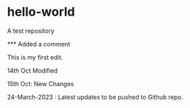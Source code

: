 # hello-world
A test repository

*** Added a comment

This is my first edit. 

14th Oct Modified

15th Oct: New Changes

24-March-2023 : Latest updates to be pushed to Github repo.

